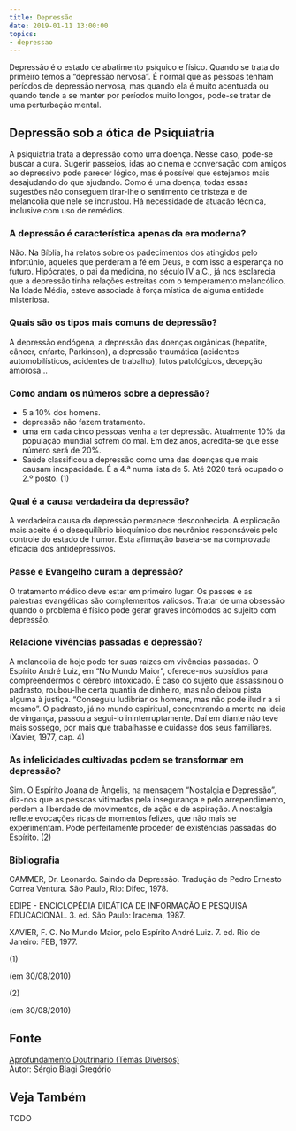 ```yaml
---
title: Depressão
date: 2019-01-11 13:00:00
topics: 
- depressao
---
```


Depressão é o estado de abatimento psíquico e físico. Quando se
trata do primeiro temos a “depressão nervosa”. É normal que as pessoas
tenham períodos de depressão nervosa, mas quando ela é muito acentuada
ou quando tende a se manter por períodos muito longos, pode-se tratar de
uma perturbação mental.

## Depressão sob a ótica de Psiquiatria
A psiquiatria trata a depressão como uma doença. Nesse caso, pode-se
buscar a cura. Sugerir passeios, idas ao cinema e conversação com amigos
ao depressivo pode parecer lógico, mas é possível que estejamos mais
desajudando do que ajudando. Como é uma doença, todas essas sugestões
não conseguem tirar-lhe o sentimento de tristeza e de melancolia que
nele se incrustou. Há necessidade de atuação técnica, inclusive com uso
de remédios.

### A depressão é característica apenas da era moderna?
Não. Na Bíblia, há relatos sobre os padecimentos dos atingidos pelo
infortúnio, aqueles que perderam a fé em Deus, e com isso a esperança no
futuro. Hipócrates, o pai da medicina, no século IV a.C., já nos
esclarecia que a depressão tinha relações estreitas com o temperamento
melancólico. Na Idade Média, esteve associada à força mística de alguma
entidade misteriosa.

### Quais são os tipos mais comuns de depressão?
A depressão endógena, a depressão das doenças orgânicas (hepatite,
câncer, enfarte, Parkinson), a depressão traumática (acidentes
automobilísticos, acidentes de trabalho), lutos patológicos, decepção
amorosa...

### Como andam os números sobre a depressão?
-   
    5 a 10% dos homens.
-   
    depressão não fazem tratamento.
-   
    uma em cada cinco pessoas venha a ter depressão. Atualmente 10% da
    população mundial sofrem do mal. Em dez anos, acredita-se que esse
    número será de 20%.
-   
    Saúde classificou a depressão como uma das doenças que mais causam
    incapacidade. É a 4.ª numa lista de 5. Até 2020 terá ocupado o 2.º
    posto. (1)

### Qual é a causa verdadeira da depressão?
A verdadeira causa da depressão permanece desconhecida. A explicação
mais aceite é o desequilíbrio bioquímico dos neurônios responsáveis pelo
controle do estado de humor. Esta afirmação baseia-se na comprovada
eficácia dos antidepressivos.

### Passe e Evangelho curam a depressão?
O tratamento médico deve estar em primeiro lugar. Os passes e as
palestras evangélicas são complementos valiosos. Tratar de uma obsessão
quando o problema é físico pode gerar graves incômodos ao sujeito com
depressão.

### Relacione vivências passadas e depressão?
A melancolia de hoje pode ter suas raízes em vivências passadas. O
Espírito André Luiz, em “No Mundo Maior”, oferece-nos subsídios para
compreendermos o cérebro intoxicado. É caso do sujeito que assassinou o
padrasto, roubou-lhe certa quantia de dinheiro, mas não deixou pista
alguma à justiça. “Conseguiu ludibriar os homens, mas não pode iludir a
si mesmo”. O padrasto, já no mundo espiritual, concentrando a mente na
ideia de vingança, passou a segui-lo ininterruptamente. Daí em diante
não teve mais sossego, por mais que trabalhasse e cuidasse dos seus
familiares. (Xavier, 1977, cap. 4)

### As infelicidades cultivadas podem se transformar em depressão?
Sim. O Espírito Joana de Ângelis, na mensagem “Nostalgia e Depressão”,
diz-nos que as pessoas vitimadas pela insegurança e pelo arrependimento,
perdem a liberdade de movimentos, de ação e de aspiração. A nostalgia
reflete evocações ricas de momentos felizes, que não mais se
experimentam. Pode perfeitamente proceder de existências passadas do
Espírito. (2)







### Bibliografia
CAMMER, Dr. Leonardo. Saindo da Depressão. Tradução de Pedro Ernesto
Correa Ventura. São Paulo, Rio: Difec, 1978.

EDIPE - ENCICLOPÉDIA DIDÁTICA DE INFORMAÇÃO E PESQUISA EDUCACIONAL. 3.
ed. São Paulo: Iracema, 1987.

XAVIER, F. C. No Mundo Maior, pelo Espírito André Luiz. 7. ed. Rio de
Janeiro: FEB, 1977.

(1)

(em 30/08/2010)

(2)

(em 30/08/2010)

## Fonte
[Aprofundamento Doutrinário (Temas Diversos)](https://sites.google.com/view/aprofundamentodoutrinario/depressão-e-espiritismo)  
Autor: Sérgio Biagi Gregório



## Veja Também
TODO


